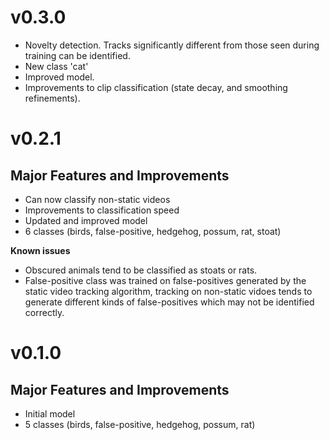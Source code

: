 # v0.3.0

* Novelty detection.  Tracks significantly different from those seen during training can be identified.
* New class 'cat'
* Improved model.
* Improvements to clip classification (state decay, and smoothing refinements).

# v0.2.1

## Major Features and Improvements

* Can now classify non-static videos
* Improvements to classification speed
* Updated and improved model 
* 6 classes (birds, false-positive, hedgehog, possum, rat, stoat) 

**Known issues**
* Obscured animals tend to be classified as stoats or rats.
* False-positive class was trained on false-positives generated by the static video tracking algorithm, tracking on non-static vidoes tends to generate different kinds of false-positives which may not be identified correctly.  

# v0.1.0

## Major Features and Improvements

* Initial model
* 5 classes (birds, false-positive, hedgehog, possum, rat)